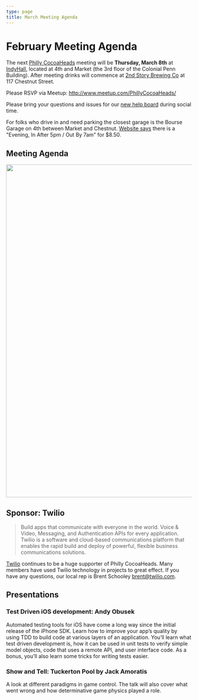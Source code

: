 ```yaml
---
type: page
title: March Meeting Agenda
---
```


# February Meeting Agenda

The next [Philly CocoaHeads][PC] meeting will be **Thursday, March 8th** at [IndyHall][IndyHall], located at 4th and Market (the 3rd floor of the Colonial Penn Building). After meeting drinks will commence at [2nd Story Brewing Co][2nd Story Brewing Co] at 117 Chestnut Street.

[PC]:http://phillycocoa.org
[IndyHall]:https://www.indyhall.org/
[2nd Story Brewing Co]:http://www.2ndstorybrewing.com

Please RSVP via Meetup: <http://www.meetup.com/PhillyCocoaHeads/>

Please bring your questions and issues for our [new help board](http://phillycocoa.org/blog/meeting-format-changes/) during social time.

For folks who drive in and need parking the closest garage is the Bourse Garage on 4th between Market and Chestnut. [Website says](https://www.parkme.com/lot/85982/bourse-garage-philadelphia-pa) there is a "Evening, In After 5pm / Out By 7am" for $8.50.

## Meeting Agenda

<p><img src="/images/agenda.png" width="900px"/></p>

## Sponsor: Twilio

> Build apps that communicate with everyone in the world. Voice & Video, Messaging, and Authentication APIs for every application. Twilio is a software and cloud-based communications platform that enables the rapid build and deploy of powerful, flexible business communications solutions.

[Twilio](http://www.twilio.com) continues to be a huge supporter of Philly CocoaHeads. Many members have used Twilio technology in projects to great effect. If you have any questions, our local rep is Brent Schooley <brent@twilio.com>.

## Presentations

### Test Driven iOS development: Andy Obusek
Automated testing tools for iOS have come a long way since the initial release of the iPhone SDK. Learn how to improve your app’s quality by using TDD to build code at various layers of an application. You’ll learn what test driven development is, how it can be used in unit tests to verify simple model objects, code that uses a remote API, and user interface code. As a bonus, you’ll also learn some tricks for writing tests easier.

### Show and Tell: Tuckerton Pool by Jack Amoratis
A look at different paradigms in game control. The talk will also cover what went wrong and how determinative game physics played a role. 
